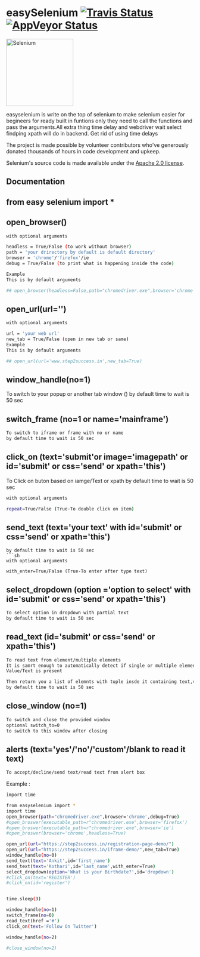 easySelenium [![Travis Status](https://travis-ci.com/SeleniumHQ/selenium.svg?branch=master)](//travis-ci.com/SeleniumHQ/selenium/builds) [![AppVeyor Status](https://ci.appveyor.com/api/projects/status/pg1f99p1aetp9mk9/branch/master?svg=true)](https://ci.appveyor.com/project/SeleniumHQ/selenium/branch/master)
========
<a href="https://selenium.dev"><img src="https://selenium.dev/images/selenium_logo_square_green.png" width="180" alt="Selenium"/></a>

easyselenium is write on the top of selenium to make selenium easier for begineers for ready built in funtions only they need to call the functions and pass the arguments.All extra thing time delay and webdriver wait select findping xpath will do in backend.
Get rid of using time delays

The project is made possible by volunteer contributors who've
generously donated thousands of hours in code development and upkeep.

Selenium's source code is made available under the [Apache 2.0 license](https://github.com/SeleniumHQ/selenium/blob/master/LICENSE).

## Documentation


## from easy selenium import *
## open_browser()
```sh
with optional arguments

headless = True/False (to work without browser)
path = 'your drirectory by default is default directory'
browser = 'chrome'/'firefox'/ie
debug = True/False (to print what is happening inside the code)

Example
This is by default arguments

## open_browser(headless=False,path="chromedriver.exe",browser='chrome',debug=False)
```

## open_url(url='')
```sh
with optional arguments

url = 'your web url'
new_tab = True/False (open in new tab or same)
Example
This is by default arguments

## open_url(url='www.step2success.in',new_tab=True)
```


## window_handle(no=1)
To switch to your popup or another tab window ()
by default time to wait is 50 sec



## switch_frame (no=1 or name='mainframe')
```sh
To switch to iframe or frame with no or name
by default time to wait is 50 sec
```


## click_on (text='submit'or image='imagepath' or id='submit' or css='send' or xpath='this')
To Click on buton based on iamge/Text or xpath
by default time to wait is 50 sec
```sh
with optional arguments

repeat=True/False (True-To double click on item)
```


## send_text (text='your text' with  id='submit' or css='send' or xpath='this')
```shTo send text to block
by default time to wait is 50 sec
```sh
with optional arguments

with_enter=True/False (True-To enter after type text)
```

## select_dropdown (option ='option to select' with  id='submit' or css='send' or xpath='this')
```sh
To select option in dropdown with partial text
by default time to wait is 50 sec
```


## read_text (id='submit' or css='send' or xpath='this')
```sh
To read text from element/multiple elements
It is samrt enough to automatically detect if single or multiple element is present
Value/Text is present

Then return you a list of elemnts with tuple insde it containing text,value and session_id
by default time to wait is 50 sec
```

## close_window (no=1)
```sh
To switch and close the provided window
optional switch_to=0
to switch to this window after closing
```

## alerts (text='yes'/'no'/'custom'/blank to read it text)
```sh
To accept/decline/send text/read text from alert box
```


Example :

```sh
import time

from easyselenium import *
import time
open_browser(path="chromedriver.exe",browser='chrome',debug=True)
#open_broswer(executable_path=r"chromedriver.exe",browser='firefox')
#open_broswer(executable_path=r"chromedriver.exe",browser='ie')
#open_broswer(browser='chrome',headless=True)

open_url(url="https://step2success.in/registration-page-demo/")
open_url(url="https://step2success.in/iframe-demo/",new_tab=True)
window_handle(no=0)
send_text(text='Ankit',id='first_name')
send_text(text='Kothari',id='last_name',with_enter=True)
select_dropdown(option='What is your Birthdate?',id='dropdown')
#click_on(text='REGISTER')
#click_on(id='register')


time.sleep(3)

window_handle(no=1)
switch_frame(no=0)
read_text(href ='#')
click_on(text='Follow On Twitter')

window_handle(no=2)

#close_window(no=2)

```


